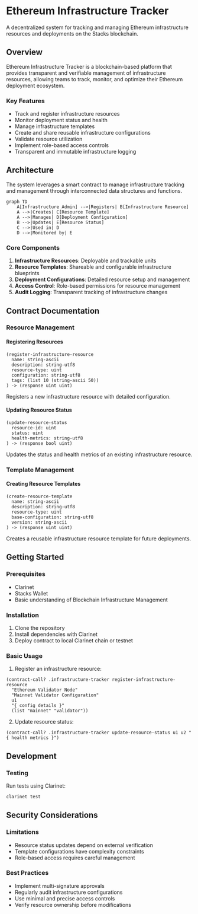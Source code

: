 # Ethereum Infrastructure Tracker

A decentralized system for tracking and managing Ethereum infrastructure resources and deployments on the Stacks blockchain.

## Overview

Ethereum Infrastructure Tracker is a blockchain-based platform that provides transparent and verifiable management of infrastructure resources, allowing teams to track, monitor, and optimize their Ethereum deployment ecosystem.

### Key Features

- Track and register infrastructure resources
- Monitor deployment status and health
- Manage infrastructure templates
- Create and share reusable infrastructure configurations
- Validate resource utilization
- Implement role-based access controls
- Transparent and immutable infrastructure logging

## Architecture

The system leverages a smart contract to manage infrastructure tracking and management through interconnected data structures and functions.

```mermaid
graph TD
    A[Infrastructure Admin] -->|Registers| B[Infrastructure Resource]
    A -->|Creates| C[Resource Template]
    A -->|Manages| D[Deployment Configuration]
    B -->|Updates| E[Resource Status]
    C -->|Used in| D
    D -->|Monitored by| E
```

### Core Components

1. **Infrastructure Resources**: Deployable and trackable units
2. **Resource Templates**: Shareable and configurable infrastructure blueprints
3. **Deployment Configurations**: Detailed resource setup and management
4. **Access Control**: Role-based permissions for resource management
5. **Audit Logging**: Transparent tracking of infrastructure changes

## Contract Documentation

### Resource Management

#### Registering Resources

```clarity
(register-infrastructure-resource
  name: string-ascii
  description: string-utf8
  resource-type: uint
  configuration: string-utf8
  tags: (list 10 (string-ascii 50))
) -> (response uint uint)
```

Registers a new infrastructure resource with detailed configuration.

#### Updating Resource Status

```clarity
(update-resource-status
  resource-id: uint
  status: uint
  health-metrics: string-utf8
) -> (response bool uint)
```

Updates the status and health metrics of an existing infrastructure resource.

### Template Management

#### Creating Resource Templates

```clarity
(create-resource-template
  name: string-ascii
  description: string-utf8
  resource-type: uint
  base-configuration: string-utf8
  version: string-ascii
) -> (response uint uint)
```

Creates a reusable infrastructure resource template for future deployments.

## Getting Started

### Prerequisites

- Clarinet
- Stacks Wallet
- Basic understanding of Blockchain Infrastructure Management

### Installation

1. Clone the repository
2. Install dependencies with Clarinet
3. Deploy contract to local Clarinet chain or testnet

### Basic Usage

1. Register an infrastructure resource:
```clarity
(contract-call? .infrastructure-tracker register-infrastructure-resource 
  "Ethereum Validator Node" 
  "Mainnet Validator Configuration" 
  u1 
  "{ config details }" 
  (list "mainnet" "validator"))
```

2. Update resource status:
```clarity
(contract-call? .infrastructure-tracker update-resource-status u1 u2 "{ health metrics }")
```

## Development

### Testing

Run tests using Clarinet:
```bash
clarinet test
```

## Security Considerations

### Limitations

- Resource status updates depend on external verification
- Template configurations have complexity constraints
- Role-based access requires careful management

### Best Practices

- Implement multi-signature approvals
- Regularly audit infrastructure configurations
- Use minimal and precise access controls
- Verify resource ownership before modifications